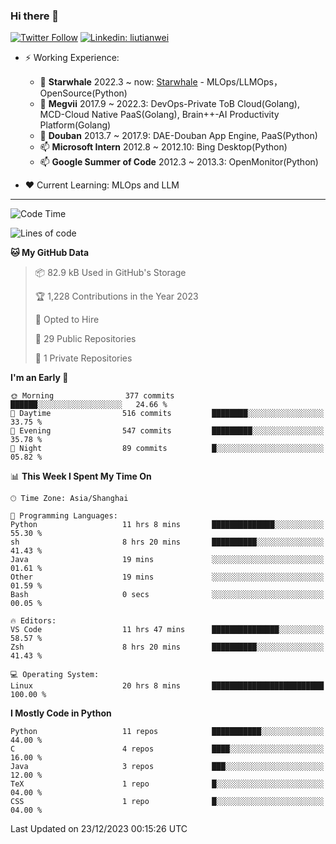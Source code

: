 ### Hi there 👋

[![Twitter Follow](https://img.shields.io/twitter/follow/tianweidut?style=social)](https://twitter.com/tianweidut)
[![Linkedin: liutianwei](https://img.shields.io/badge/-liutianwei-blue?style=flat-square&logo=Linkedin&logoColor=white&link=https://www.linkedin.com/in/liutianwei/)](https://www.linkedin.com/in/liutianwei/)

- ⚡ Working Experience:
  - 🔭 **Starwhale** 2022.3 ~ now: [Starwhale](https://github.com/star-whale/starwhale) - MLOps/LLMOps，OpenSource(Python)
  - 🌱 **Megvii** 2017.9 ~ 2022.3: DevOps-Private ToB Cloud(Golang), MCD-Cloud Native PaaS(Golang), Brain++-AI Productivity Platform(Golang)
  - 🌱 **Douban** 2013.7 ~ 2017.9: DAE-Douban App Engine, PaaS(Python)
  - 📫 **Microsoft Intern** 2012.8 ~ 2012.10: Bing Desktop(Python)
  - 📫 **Google Summer of Code** 2012.3 ~ 2013.3: OpenMonitor(Python)

- ❤️ Current Learning: MLOps and LLM

---
<!--START_SECTION:waka-->
![Code Time](http://img.shields.io/badge/Code%20Time-4%2C803%20hrs%2027%20mins-blue)

![Lines of code](https://img.shields.io/badge/From%20Hello%20World%20I%27ve%20Written-1.2%20million%20lines%20of%20code-blue)

**🐱 My GitHub Data** 

> 📦 82.9 kB Used in GitHub's Storage 
 > 
> 🏆 1,228 Contributions in the Year 2023
 > 
> 💼 Opted to Hire
 > 
> 📜 29 Public Repositories 
 > 
> 🔑 1 Private Repositories 
 > 
**I'm an Early 🐤** 

```text
🌞 Morning                377 commits         ██████░░░░░░░░░░░░░░░░░░░   24.66 % 
🌆 Daytime                516 commits         ████████░░░░░░░░░░░░░░░░░   33.75 % 
🌃 Evening                547 commits         █████████░░░░░░░░░░░░░░░░   35.78 % 
🌙 Night                  89 commits          █░░░░░░░░░░░░░░░░░░░░░░░░   05.82 % 
```


📊 **This Week I Spent My Time On** 

```text
🕑︎ Time Zone: Asia/Shanghai

💬 Programming Languages: 
Python                   11 hrs 8 mins       ██████████████░░░░░░░░░░░   55.30 % 
sh                       8 hrs 20 mins       ██████████░░░░░░░░░░░░░░░   41.43 % 
Java                     19 mins             ░░░░░░░░░░░░░░░░░░░░░░░░░   01.61 % 
Other                    19 mins             ░░░░░░░░░░░░░░░░░░░░░░░░░   01.59 % 
Bash                     0 secs              ░░░░░░░░░░░░░░░░░░░░░░░░░   00.05 % 

🔥 Editors: 
VS Code                  11 hrs 47 mins      ███████████████░░░░░░░░░░   58.57 % 
Zsh                      8 hrs 20 mins       ██████████░░░░░░░░░░░░░░░   41.43 % 

💻 Operating System: 
Linux                    20 hrs 8 mins       █████████████████████████   100.00 % 
```

**I Mostly Code in Python** 

```text
Python                   11 repos            ███████████░░░░░░░░░░░░░░   44.00 % 
C                        4 repos             ████░░░░░░░░░░░░░░░░░░░░░   16.00 % 
Java                     3 repos             ███░░░░░░░░░░░░░░░░░░░░░░   12.00 % 
TeX                      1 repo              █░░░░░░░░░░░░░░░░░░░░░░░░   04.00 % 
CSS                      1 repo              █░░░░░░░░░░░░░░░░░░░░░░░░   04.00 % 
```




 Last Updated on 23/12/2023 00:15:26 UTC
<!--END_SECTION:waka-->
